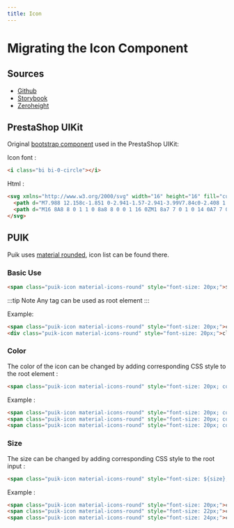```yaml
---
title: Icon
---
```


# Migrating the Icon Component

## Sources

- [Github](https://github.com/PrestaShopCorp/puik/tree/main/packages/components/icon)
- [Storybook](https://uikit.prestashop.com/?path=/story/components-icon--default)
- [Zeroheight](https://zeroheight.com/47c0ab1be/p/309a51-icons)

## PrestaShop UIKit

Original [bootstrap component](https://icons.getbootstrap.com/) used in the PrestaShop UIKit:

Icon font :
```html
<i class="bi bi-0-circle"></i>
```

Html :
```html
<svg xmlns="http://www.w3.org/2000/svg" width="16" height="16" fill="currentColor" class="bi bi-0-circle" viewBox="0 0 16 16">
  <path d="M7.988 12.158c-1.851 0-2.941-1.57-2.941-3.99V7.84c0-2.408 1.101-3.996 2.965-3.996 1.857 0 2.935 1.57 2.935 3.996v.328c0 2.408-1.101 3.99-2.959 3.99ZM8 4.951c-1.008 0-1.629 1.09-1.629 2.895v.31c0 1.81.627 2.895 1.629 2.895s1.623-1.09 1.623-2.895v-.31c0-1.8-.621-2.895-1.623-2.895Z" />
  <path d="M16 8A8 8 0 1 1 0 8a8 8 0 0 1 16 0ZM1 8a7 7 0 1 0 14 0A7 7 0 0 0 1 8Z" />
</svg>
```

## PUIK

Puik uses [material rounded](https://fonts.google.com/icons?icon.style=Rounded), icon list can be found there.

### Basic Use

```html
<span class="puik-icon material-icons-round" style="font-size: 20px;">${icon_name}</span>
```

:::tip Note
Any tag can be used as root element
:::

Example: 
```html
<span class="puik-icon material-icons-round" style="font-size: 20px;">check</span>
<div class="puik-icon material-icons-round" style="font-size: 20px;">close</div>
```

### Color

The color of the icon can be changed by adding corresponding CSS style to the root element :

```html
<span class="puik-icon material-icons-round" style="font-size: 20px; color: ${color};">check</span>
```

Example :
```html
<span class="puik-icon material-icons-round" style="font-size: 20px; color: green;">check</span>
<span class="puik-icon material-icons-round" style="font-size: 20px; color: rgb(90, 100, 255);">check</span>
<span class="puik-icon material-icons-round" style="font-size: 20px; color: #1D1B1B;">check</span>
```

### Size

The size can be changed by adding corresponding CSS style to the root input :

```html
<span class="puik-icon material-icons-round" style="font-size: ${size};">check</span>
```

Example :
```html
<span class="puik-icon material-icons-round" style="font-size: 20px;">check</span>
<span class="puik-icon material-icons-round" style="font-size: 22px;">check</span>
<span class="puik-icon material-icons-round" style="font-size: 24px;">check</span>
```

